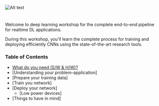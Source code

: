 ![Alt text](http://i.imgur.com/geLD4Xh.jpg)
#
Welcome to deep learning workshop for the complete end-to-end pipeline for realtime DL applications.

During this workshop, you'll learn the complete process for training and deploying efficiently CNNs using the state-of-the-art research tools.

### Table of Contents

* [What do you need (S/W & H/W)?](docs/prerequisites.md)
* [Understanding your problem-application]
* [Prepare your training data]
* [Train you network]
* [Deploy your network]
    * [Low power devices]
* [Things to have in mind]
